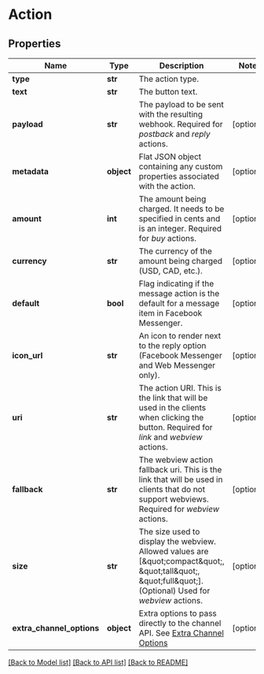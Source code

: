 # Action

## Properties
Name | Type | Description | Notes
------------ | ------------- | ------------- | -------------
**type** | **str** | The action type. | 
**text** | **str** | The button text. | 
**payload** | **str** | The payload to be sent with the resulting webhook. Required for *postback* and *reply* actions.  | [optional] 
**metadata** | **object** | Flat JSON object containing any custom properties associated with the action. | [optional] 
**amount** | **int** | The amount being charged. It needs to be specified in cents and is an integer. Required for *buy* actions.  | [optional] 
**currency** | **str** | The currency of the amount being charged (USD, CAD, etc.). | [optional] 
**default** | **bool** | Flag indicating if the message action is the default for a message item in Facebook Messenger. | [optional] 
**icon_url** | **str** | An icon to render next to the reply option (Facebook Messenger and Web Messenger only). | [optional] 
**uri** | **str** | The action URI. This is the link that will be used in the clients when clicking the button. Required for *link* and *webview* actions.  | [optional] 
**fallback** | **str** | The webview action fallback uri. This is the link that will be used in clients that do not support webviews. Required for *webview* actions.  | [optional] 
**size** | **str** | The size used to display the webview. Allowed values are [\&quot;compact\&quot;, \&quot;tall\&quot;, \&quot;full\&quot;]. (Optional) Used for *webview* actions.  | [optional] 
**extra_channel_options** | **object** | Extra options to pass directly to the channel API. See [Extra Channel Options](https://docs.smooch.io/rest#extra-channel-options-schema) | [optional] 

[[Back to Model list]](../README.md#documentation-for-models) [[Back to API list]](../README.md#documentation-for-api-endpoints) [[Back to README]](../README.md)


